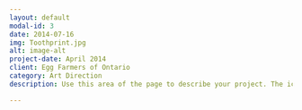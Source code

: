 ```yaml
---
layout: default
modal-id: 3
date: 2014-07-16
img: Toothprint.jpg
alt: image-alt
project-date: April 2014
client: Egg Farmers of Ontario
category: Art Direction
description: Use this area of the page to describe your project. The icon above is part of a free icon set by <a href="https://sellfy.com/p/8Q9P/jV3VZ/">Flat Icons</a>. On their website, you can download their free set with 16 icons, or you can purchase the entire set with 146 icons for only $12!

---
```

